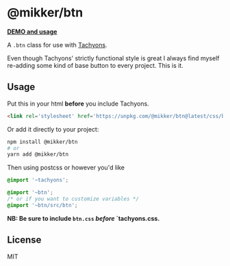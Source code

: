 # @mikker/btn

**[DEMO and usage](https://mikker.github.io/btn/demo/)**

A `.btn` class for use with [Tachyons](http://tachyons.io).

Even though Tachyons' strictly functional style is great I always find myself re-adding some kind of base button to every project. This is it.

## Usage

Put this in your html **before** you include Tachyons.

```html
<link rel='stylesheet' href='https://unpkg.com/@mikker/btn@latest/css/btn.css' />
```

Or add it directly to your project:

```sh
npm install @mikker/btn
# or
yarn add @mikker/btn
```

Then using postcss or however you'd like

```css
@import '~tachyons';

@import '~btn';
/* or if you want to customize variables */
@import '~btn/src/btn';
```

**NB: Be sure to include `btn.css` _before_ `tachyons.css.**

## License

MIT
